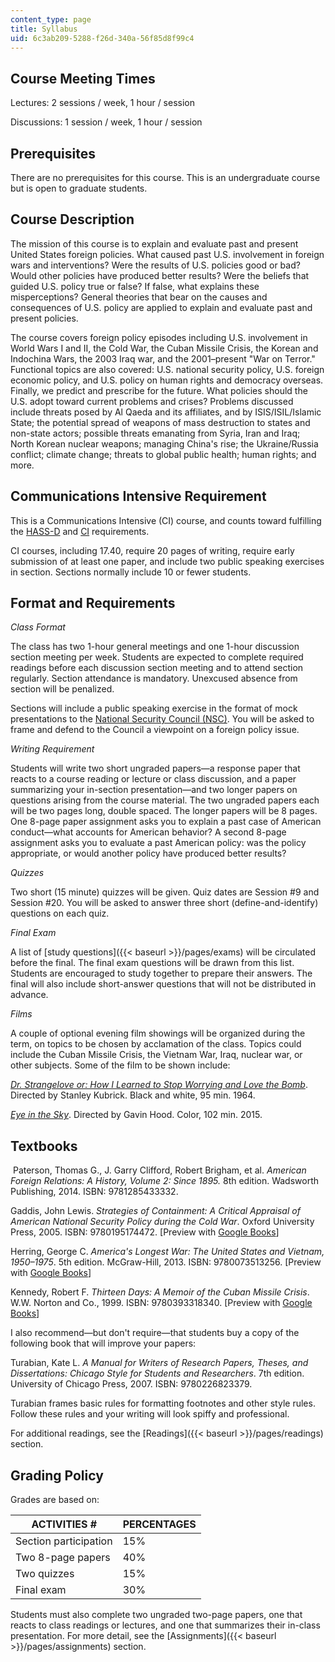 ```yaml
---
content_type: page
title: Syllabus
uid: 6c3ab209-5288-f26d-340a-56f85d8f99c4
---
```


Course Meeting Times
--------------------

Lectures: 2 sessions / week, 1 hour / session

Discussions: 1 session / week, 1 hour / session

Prerequisites
-------------

There are no prerequisites for this course. This is an undergraduate course but is open to graduate students.

Course Description
------------------

The mission of this course is to explain and evaluate past and present United States foreign policies. What caused past U.S. involvement in foreign wars and interventions? Were the results of U.S. policies good or bad? Would other policies have produced better results? Were the beliefs that guided U.S. policy true or false? If false, what explains these misperceptions? General theories that bear on the causes and consequences of U.S. policy are applied to explain and evaluate past and present policies.

The course covers foreign policy episodes including U.S. involvement in World Wars I and II, the Cold War, the Cuban Missile Crisis, the Korean and Indochina Wars, the 2003 Iraq war, and the 2001–present "War on Terror." Functional topics are also covered: U.S. national security policy, U.S. foreign economic policy, and U.S. policy on human rights and democracy overseas. Finally, we predict and prescribe for the future. What policies should the U.S. adopt toward current problems and crises? Problems discussed include threats posed by Al Qaeda and its affiliates, and by ISIS/ISIL/Islamic State; the potential spread of weapons of mass destruction to states and non-state actors; possible threats emanating from Syria, Iran and Iraq; North Korean nuclear weapons; managing China's rise; the Ukraine/Russia conflict; climate change; threats to global public health; human rights; and more.

Communications Intensive Requirement
------------------------------------

This is a Communications Intensive (CI) course, and counts toward fulfilling the [HASS-D](http://web.mit.edu/hassreq/) and [CI](http://web.mit.edu/commreq/) requirements.

CI courses, including 17.40, require 20 pages of writing, require early submission of at least one paper, and include two public speaking exercises in section. Sections normally include 10 or fewer students.

Format and Requirements
-----------------------

_Class Format_

The class has two 1-hour general meetings and one 1-hour discussion section meeting per week. Students are expected to complete required readings before each discussion section meeting and to attend section regularly. Section attendance is mandatory. Unexcused absence from section will be penalized.

Sections will include a public speaking exercise in the format of mock presentations to the [National Security Council (NSC)](https://www.whitehouse.gov/nsc/). You will be asked to frame and defend to the Council a viewpoint on a foreign policy issue.

_Writing Requirement_

Students will write two short ungraded papers—a response paper that reacts to a course reading or lecture or class discussion, and a paper summarizing your in-section presentation—and two longer papers on questions arising from the course material. The two ungraded papers each will be two pages long, double spaced. The longer papers will be 8 pages. One 8-page paper assignment asks you to explain a past case of American conduct—what accounts for American behavior? A second 8-page assignment asks you to evaluate a past American policy: was the policy appropriate, or would another policy have produced better results?

_Quizzes_

Two short (15 minute) quizzes will be given. Quiz dates are Session #9 and Session #20. You will be asked to answer three short (define-and-identify) questions on each quiz.

_Final Exam_

A list of [study questions]({{< baseurl >}}/pages/exams) will be circulated before the final. The final exam questions will be drawn from this list. Students are encouraged to study together to prepare their answers. The final will also include short-answer questions that will not be distributed in advance.

_Films_

A couple of optional evening film showings will be organized during the term, on topics to be chosen by acclamation of the class. Topics could include the Cuban Missile Crisis, the Vietnam War, Iraq, nuclear war, or other subjects. Some of the film to be shown include:

[_Dr. Strangelove or: How I Learned to Stop Worrying and Love the Bomb_](http://www.imdb.com/title/tt0057012/?ref_=nv_sr_2). Directed by Stanley Kubrick. Black and white, 95 min. 1964.

_[Eye in the Sky](http://www.imdb.com/title/tt2057392/?ref_=fn_tt_tt_1)_. Directed by Gavin Hood. Color, 102 min. 2015.

Textbooks
---------

 Paterson, Thomas G., J. Garry Clifford, Robert Brigham, et al. _American Foreign Relations: A History, Volume 2: Since 1895._ 8th edition. Wadsworth Publishing, 2014. ISBN: 9781285433332. 

Gaddis, John Lewis. _Strategies of Containment: A Critical Appraisal of American National Security Policy during the Cold War_. Oxford University Press, 2005. ISBN: 9780195174472. \[Preview with [Google Books](https://books.google.com/books?id=4KWNMBsI588C&pg=PAfrontcover#v=onepage&q&f=false)\]

Herring, George C. _America's Longest War: The United States and Vietnam, 1950–1975_. 5th edition. McGraw-Hill, 2013. ISBN: 9780073513256. \[Preview with [Google Books](https://books.google.com/books?id=DGt6CgAAQBAJ&pg=PAfrontcover#v=onepage&q&f=false)\]

Kennedy, Robert F. _Thirteen Days: A Memoir of the Cuban Missile Crisis_. W.W. Norton and Co., 1999. ISBN: 9780393318340. \[Preview with [Google Books](https://books.google.com/books?id=mWWAm0h5yP0C&pg=PAfrontcover#v=onepage&q&f=false)\]

I also recommend—but don't require—that students buy a copy of the following book that will improve your papers:

Turabian, Kate L. _A Manual for Writers of Research Papers, Theses, and Dissertations: Chicago Style for Students and Researchers_. 7th edition. University of Chicago Press, 2007. ISBN: 9780226823379. 

Turabian frames basic rules for formatting footnotes and other style rules. Follow these rules and your writing will look spiffy and professional.

For additional readings, see the [Readings]({{< baseurl >}}/pages/readings) section.

Grading Policy
--------------

Grades are based on: 

| ACTIVITIES # | PERCENTAGES |
| --- | --- |
| Section participation | 15% |
| Two 8-page papers | 40% |
| Two quizzes | 15% |
| Final exam | 30% 

Students must also complete two ungraded two-page papers, one that reacts to class readings or lectures, and one that summarizes their in-class presentation. For more detail, see the [Assignments]({{< baseurl >}}/pages/assignments) section.